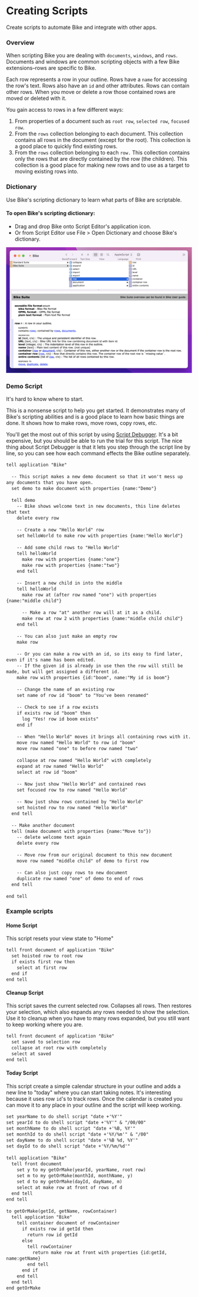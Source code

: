 # Creating Scripts

Create scripts to automate Bike and integrate with other apps.

### Overview

When scripting Bike you are dealing with `documents`, `windows`, and `rows`. Documents and windows are common scripting objects with a few Bike extensions–rows are specific to Bike.

Each row represents a row in your outline. Rows have a `name` for accessing the row's text. Rows also have an `id` and other attributes. Rows can contain other rows. When you move or delete a row those contained rows are moved or deleted with it.

You gain access to rows in a few different ways:

1. From properties of a document such as `root row`, `selected row`, `focused row`.
2. From the `rows` collection belonging to each document. This collection contains all rows in the document (except for the root). This collection is a good place to quickly find existing rows.
3. From the `rows` collection belonging to each `row.` This collection contains only the rows that are directly contained by the row (the children). This collection is a good place for making new rows and to use as a target to moving existing rows into.

### Dictionary

Use Bike's scripting dictionary to learn what parts of Bike are scriptable.

#### To open Bike's scripting dictionary:

* Drag and drop Bike onto Script Editor's application icon.
* Or from Script Editor use File > Open Dictionary and choose Bike's dictionary.

![](<../.gitbook/assets/Screen Shot 2022-05-05 at 12.20.00 PM.png>)

### Demo Script

It's hard to know where to start.

This is a nonsense script to help you get started. It demonstrates many of Bike's scripting abilities and is a good place to learn how basic things are done. It shows how to make rows, move rows, copy rows, etc.

You'll get the most out of this script by using [Script Debugger](https://latenightsw.com). It's a bit expensive, but you should be able to run the trial for this script. The nice thing about Script Debugger is that it lets you step through the script line by line, so you can see how each command effects the Bike outline separately.

```
tell application "Bike"
  
  -- This script makes a new demo document so that it won't mess up any documents that you have open.
  set demo to make document with properties {name:"Demo"}
  
  tell demo
    -- Bike shows welcome text in new documents, this line deletes that text
    delete every row
    
    -- Create a new "Hello World" row
    set helloWorld to make row with properties {name:"Hello World"}
    
    -- Add some child rows to "Hello World"
    tell helloWorld
      make row with properties {name:"one"}
      make row with properties {name:"two"}
    end tell
    
    -- Insert a new child in into the middle
    tell helloWorld
      make row at (after row named "one") with properties {name:"middle child"}
      
      -- Make a row "at" another row will at it as a child.
      make row at row 2 with properties {name:"middle child child"}
    end tell
    
    -- You can also just make an empty row
    make row
    
    -- Or you can make a row with an id, so its easy to find later, even if it's name has been edited.
    -- If the given id is already in use then the row will still be made, but will get assigned a different id.
    make row with properties {id:"boom", name:"My id is boom"}
    
    -- Change the name of an existing row
    set name of row id "boom" to "You've been renamed"
    
    -- Check to see if a row exists
    if exists row id "boom" then
      log "Yes! row id boom exists"
    end if
    
    -- When "Hello World" moves it brings all containing rows with it.
    move row named "Hello World" to row id "boom"
    move row named "one" to before row named "two"
    
    collapse at row named "Hello World" with completely
    expand at row named "Hello World"
    select at row id "boom"
    
    -- Now just show "Hello World" and contained rows
    set focused row to row named "Hello World"
    
    -- Now just show rows contained by "Hello World"
    set hoisted row to row named "Hello World"
  end tell
  
  -- Make another document
  tell (make document with properties {name:"Move to"})
    -- delete welcome text again
    delete every row
    
    -- Move row from our original document to this new document
    move row named "middle child" of demo to first row
    
    -- Can also just copy rows to new document
    duplicate row named "one" of demo to end of rows
  end tell
  
end tell
```

### Example scripts

#### Home Script

This script resets your view state to "Home"

```
tell front document of application "Bike"
  set hoisted row to root row
  if exists first row then
    select at first row
  end if
end tell
```

#### Cleanup Script

This script saves the current selected row. Collapses all rows. Then restores your selection, which also expands any rows needed to show the selection. Use it to cleanup when you have to many rows expanded, but you still want to keep working where you are.

```
tell front document of application "Bike"
  set saved to selection row
  collapse at root row with completely
  select at saved
end tell
```

#### Today Script

This script create a simple calendar structure in your outline and adds a new line to "today" where you can start taking notes. It's interesting because it uses row `id`'s to track rows. Once the calendar is created you can move it to any place in your outline and the script will keep working.

```
set yearName to do shell script "date +'%Y'"
set yearId to do shell script "date +'%Y'" & "/00/00"
set monthName to do shell script "date +'%B, %Y'"
set monthId to do shell script "date +'%Y/%m'" & "/00"
set dayName to do shell script "date +'%B %d, %Y'"
set dayId to do shell script "date +'%Y/%m/%d'"

tell application "Bike"
  tell front document
    set y to my getOrMake(yearId, yearName, root row)
    set m to my getOrMake(monthId, monthName, y)
    set d to my getOrMake(dayId, dayName, m)
    select at make row at front of rows of d
  end tell
end tell

to getOrMake(getId, getName, rowContainer)
  tell application "Bike"
    tell container document of rowContainer
      if exists row id getId then
        return row id getId
      else
        tell rowContainer
          return make row at front with properties {id:getId, name:getName}
        end tell
      end if
    end tell
  end tell
end getOrMake

```
